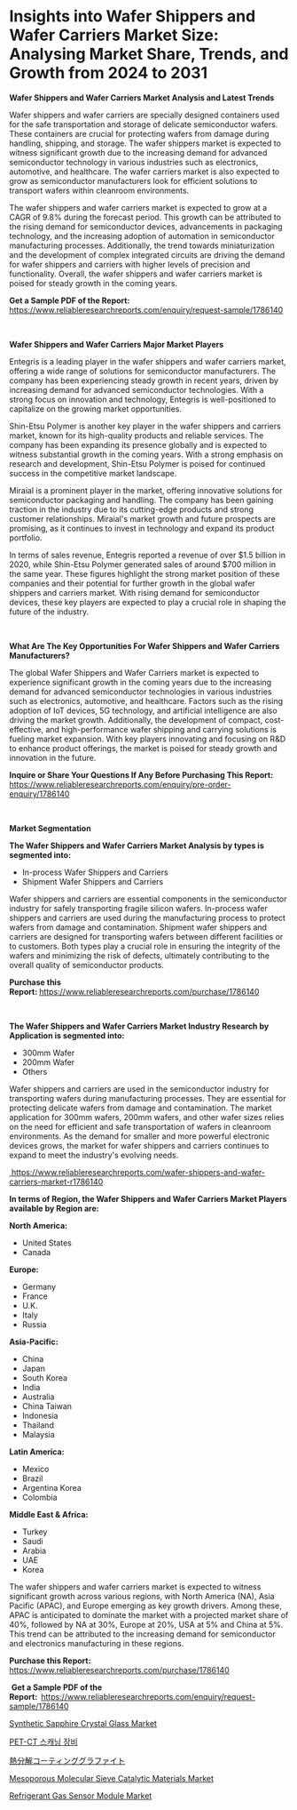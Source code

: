 <p><h1>Insights into Wafer Shippers and Wafer Carriers Market Size: Analysing Market Share, Trends, and Growth from 2024 to 2031</h1></p><p><strong>Wafer Shippers and Wafer Carriers Market Analysis and Latest Trends</strong></p>
<p><p>Wafer shippers and wafer carriers are specially designed containers used for the safe transportation and storage of delicate semiconductor wafers. These containers are crucial for protecting wafers from damage during handling, shipping, and storage. The wafer shippers market is expected to witness significant growth due to the increasing demand for advanced semiconductor technology in various industries such as electronics, automotive, and healthcare. The wafer carriers market is also expected to grow as semiconductor manufacturers look for efficient solutions to transport wafers within cleanroom environments.</p><p>The wafer shippers and wafer carriers market is expected to grow at a CAGR of 9.8% during the forecast period. This growth can be attributed to the rising demand for semiconductor devices, advancements in packaging technology, and the increasing adoption of automation in semiconductor manufacturing processes. Additionally, the trend towards miniaturization and the development of complex integrated circuits are driving the demand for wafer shippers and carriers with higher levels of precision and functionality. Overall, the wafer shippers and wafer carriers market is poised for steady growth in the coming years.</p></p>
<p><strong>Get a Sample PDF of the Report:&nbsp;</strong> <a href="https://www.reliableresearchreports.com/enquiry/request-sample/1786140">https://www.reliableresearchreports.com/enquiry/request-sample/1786140</a></p>
<p>&nbsp;</p>
<p><strong>Wafer Shippers and Wafer Carriers Major Market Players</strong></p>
<p><p>Entegris is a leading player in the wafer shippers and wafer carriers market, offering a wide range of solutions for semiconductor manufacturers. The company has been experiencing steady growth in recent years, driven by increasing demand for advanced semiconductor technologies. With a strong focus on innovation and technology, Entegris is well-positioned to capitalize on the growing market opportunities.</p><p>Shin-Etsu Polymer is another key player in the wafer shippers and carriers market, known for its high-quality products and reliable services. The company has been expanding its presence globally and is expected to witness substantial growth in the coming years. With a strong emphasis on research and development, Shin-Etsu Polymer is poised for continued success in the competitive market landscape.</p><p>Miraial is a prominent player in the market, offering innovative solutions for semiconductor packaging and handling. The company has been gaining traction in the industry due to its cutting-edge products and strong customer relationships. Miraial's market growth and future prospects are promising, as it continues to invest in technology and expand its product portfolio.</p><p>In terms of sales revenue, Entegris reported a revenue of over $1.5 billion in 2020, while Shin-Etsu Polymer generated sales of around $700 million in the same year. These figures highlight the strong market position of these companies and their potential for further growth in the global wafer shippers and carriers market. With rising demand for semiconductor devices, these key players are expected to play a crucial role in shaping the future of the industry.</p></p>
<p>&nbsp;</p>
<p><strong>What Are The Key Opportunities For Wafer Shippers and Wafer Carriers Manufacturers?</strong></p>
<p><p>The global Wafer Shippers and Wafer Carriers market is expected to experience significant growth in the coming years due to the increasing demand for advanced semiconductor technologies in various industries such as electronics, automotive, and healthcare. Factors such as the rising adoption of IoT devices, 5G technology, and artificial intelligence are also driving the market growth. Additionally, the development of compact, cost-effective, and high-performance wafer shipping and carrying solutions is fueling market expansion. With key players innovating and focusing on R&D to enhance product offerings, the market is poised for steady growth and innovation in the future.</p></p>
<p><strong>Inquire or Share Your Questions If Any Before Purchasing This Report:</strong> <a href="https://www.reliableresearchreports.com/enquiry/pre-order-enquiry/1786140">https://www.reliableresearchreports.com/enquiry/pre-order-enquiry/1786140</a></p>
<p>&nbsp;</p>
<p><strong>Market Segmentation</strong></p>
<p><strong>The Wafer Shippers and Wafer Carriers Market Analysis by types is segmented into:</strong></p>
<p><ul><li>In-process Wafer Shippers and Carriers</li><li>Shipment Wafer Shippers and Carriers</li></ul></p>
<p><p>Wafer shippers and carriers are essential components in the semiconductor industry for safely transporting fragile silicon wafers. In-process wafer shippers and carriers are used during the manufacturing process to protect wafers from damage and contamination. Shipment wafer shippers and carriers are designed for transporting wafers between different facilities or to customers. Both types play a crucial role in ensuring the integrity of the wafers and minimizing the risk of defects, ultimately contributing to the overall quality of semiconductor products.</p></p>
<p><strong>Purchase this Report:&nbsp;</strong><a href="https://www.reliableresearchreports.com/purchase/1786140">https://www.reliableresearchreports.com/purchase/1786140</a></p>
<p>&nbsp;</p>
<p><strong>The Wafer Shippers and Wafer Carriers Market Industry Research by Application is segmented into:</strong></p>
<p><ul><li>300mm Wafer</li><li>200mm Wafer</li><li>Others</li></ul></p>
<p><p>Wafer shippers and carriers are used in the semiconductor industry for transporting wafers during manufacturing processes. They are essential for protecting delicate wafers from damage and contamination. The market application for 300mm wafers, 200mm wafers, and other wafer sizes relies on the need for efficient and safe transportation of wafers in cleanroom environments. As the demand for smaller and more powerful electronic devices grows, the market for wafer shippers and carriers continues to expand to meet the industry's evolving needs.</p></p>
<p><a href="https://www.reliableresearchreports.com/wafer-shippers-and-wafer-carriers-market-r1786140">&nbsp;https://www.reliableresearchreports.com/wafer-shippers-and-wafer-carriers-market-r1786140</a></p>
<p><strong>In terms of Region, the Wafer Shippers and Wafer Carriers Market Players available by Region are:</strong></p>
<p>
    <p> <strong> North America: </strong>
        <ul>
            <li>United States</li>
            <li>Canada</li>
        </ul>
        </p> 
    <p> <strong> Europe: </strong>
        <ul>
            <li>Germany</li>
            <li>France</li>
            <li>U.K.</li>
            <li>Italy</li>
            <li>Russia</li>
        </ul>
        </p> 
    <p> <strong> Asia-Pacific: </strong>
        <ul>
            <li>China</li>
            <li>Japan</li>
            <li>South Korea</li>
            <li>India</li>
            <li>Australia</li>
            <li>China Taiwan</li>
            <li>Indonesia</li>
            <li>Thailand</li>
            <li>Malaysia</li>
        </ul>
        </p> 
    <p> <strong> Latin America: </strong>
        <ul>
            <li>Mexico</li>
            <li>Brazil</li>
            <li>Argentina Korea</li>
            <li>Colombia</li>
        </ul>
        </p> 
    <p> <strong> Middle East & Africa: </strong>
        <ul>
            <li>Turkey</li>
            <li>Saudi</li>
            <li>Arabia</li>
            <li>UAE</li>
            <li>Korea</li>
        </ul>
    </p>
    </p>
<p><p>The wafer shippers and wafer carriers market is expected to witness significant growth across various regions, with North America (NA), Asia Pacific (APAC), and Europe emerging as key growth drivers. Among these, APAC is anticipated to dominate the market with a projected market share of 40%, followed by NA at 30%, Europe at 20%, USA at 5% and China at 5%. This trend can be attributed to the increasing demand for semiconductor and electronics manufacturing in these regions.</p></p>
<p><strong>Purchase this Report: </strong><a href="https://www.reliableresearchreports.com/purchase/1786140">https://www.reliableresearchreports.com/purchase/1786140</a></p>
<p>&nbsp;<strong>Get a Sample PDF of the Report:&nbsp;&nbsp;</strong><a href="https://www.reliableresearchreports.com/enquiry/request-sample/1786140">https://www.reliableresearchreports.com/enquiry/request-sample/1786140</a></p>
<p><strong></strong></p>
<p><p><a href="https://github.com/Whitneyboyettebo9kiw7yr13/Market-Research-Report-List-2/blob/main/synthetic-sapphire-crystal-glass-market.md">Synthetic Sapphire Crystal Glass Market</a></p><p><a href="https://github.com/njolsky1/Market-Research-Report-List-1/blob/main/747563799047.md">PET-CT 스캐닝 장비</a></p><p><a href="https://github.com/adcxff01450218/Market-Research-Report-List-2/blob/main/8151313105321.md">熱分解コーティンググラファイト</a></p><p><a href="https://github.com/sonuprakash1/Market-Research-Report-List-3/blob/main/mesoporous-molecular-sieve-catalytic-materials-market.md">Mesoporous Molecular Sieve Catalytic Materials Market</a></p><p><a href="https://issuu.com/reportprime-2/docs/refrigerant-gas-sensor-module-market-size-2030.ppt">Refrigerant Gas Sensor Module Market</a></p></p>